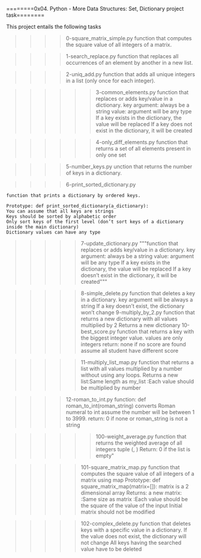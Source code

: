 ========0x04. Python - More Data Structures: Set, Dictionary project task========

This project entails the following tasks

>>>>0-square_matrix_simple.py
	function that computes the square value of all integers of a matrix.
	
>>>>1-search_replace.py
	function that replaces all occurrences of an element by another in a new list.
	
>>>>2-uniq_add.py
	function that adds all unique integers in a list (only once for each integer).
	
>>>>>>3-common_elements.py
	function that replaces or adds key/value in a dictionary.
	key argument: always be a string
	value: argument will be any type
	If a key exists in the dictionary, the value will be replaced
	If a key does not exist in the dictionary, it will be created
	
>>>>>>4-only_diff_elements.py
	function that returns a set of all elements present in only one set
	
>>>>5-number_keys.py
	unction that returns the number of keys in a dictionary.
	
>>>>6-print_sorted_dictionary.py
	
	function that prints a dictionary by ordered keys.

	Prototype: def print_sorted_dictionary(a_dictionary):
	You can assume that all keys are strings
	Keys should be sorted by alphabetic order
	Only sort keys of the first level (don’t sort keys of a dictionary inside the main dictionary)
	Dictionary values can have any type
	
>>>>>7-update_dictionary.py
	"""function that replaces or adds key/value in a dictionary.
	key argument: always be a string
	value: argument will be any type
	If a key exists in the dictionary, the value will be replaced
	If a key doesn’t exist in the dictionary, it will be created"""
	
>>>>>8-simple_delete.py
	function that deletes a key in a dictionary.
	key argument will be always a string
	If a key doesn’t exist, the dictionary won’t change
>>>>>9-multiply_by_2.py
	function that returns a new dictionary with all values multiplied by 2
	Returns a new dictionary
>>>>>10-best_score.py
	function that returns a key with the biggest integer value.
    	values are only integers
   	 return: none if no score are found
    	assume all student have different score
    	
>>>>> 11-multiply_list_map.py
	function that returns a list with all values multiplied by a number without using any loops.
	Returns a new list:Same length as my_list
			:Each value should be multiplied by number

>>>>12-roman_to_int.py
	function: def roman_to_int(roman_string) converts Roman numeral to int
    	assume the number will be between 1 to 3999.
    	return: 0 if none or roman_string is not a string
    	
>>>>>>100-weight_average.py
	function that returns the weighted average of all integers tuple
    (<score>, <weight>)
    Return: 0 if the list is empty"
    
>>>>> 101-square_matrix_map.py
  	function that computes the square value of all integers of a matrix using map
Prototype: def square_matrix_map(matrix=[]):
	matrix is a 2 dimensional array
Returns: a new matrix:
	:Same size as matrix
	 :Each value should be the square of the value of the input
	Initial matrix should not be modified
	
>>>>>102-complex_delete.py
	function that deletes keys with a specific value in a dictionary.
    	If the value does not exist, the dictionary will not change
    	All keys having the searched value have to be deleted
